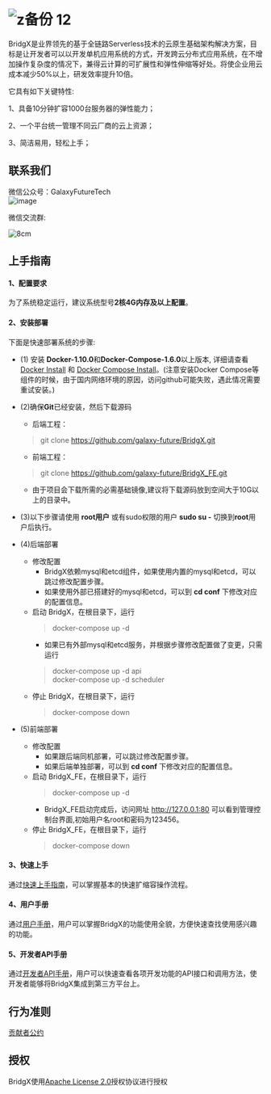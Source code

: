 ![z备份 12](https://user-images.githubusercontent.com/94337797/142638151-d38ff88d-e2ad-427d-bef5-2c0345557920.png)
======

BridgX是业界领先的基于全链路Serverless技术的云原生基础架构解决方案，目标是让开发者可以以开发单机应用系统的方式，开发跨云分布式应用系统，在不增加操作复杂度的情况下，兼得云计算的可扩展性和弹性伸缩等好处。将使企业用云成本减少50%以上，研发效率提升10倍。

它具有如下关键特性:

1、具备10分钟扩容1000台服务器的弹性能力；

2、一个平台统一管理不同云厂商的云上资源；

3、简洁易用，轻松上手；


联系我们
----

微信公众号：GalaxyFutureTech <br>
![image](https://user-images.githubusercontent.com/94337797/142592631-0bed59e6-7840-4c1c-870e-13dd9edd0c9b.png)

微信交流群:<br>

![8cm](https://user-images.githubusercontent.com/94337797/142594216-073aaa91-1b05-4551-b5ff-97895e52e11b.jpg)


上手指南
----
#### 1、配置要求  
为了系统稳定运行，建议系统型号**2核4G内存及以上配置**。

#### 2、安装部署  
下面是快速部署系统的步骤:
* (1) 安装 **Docker-1.10.0**和**Docker-Compose-1.6.0**以上版本, 详细请查看[Docker Install](https://www.docker.com/products/container-runtime) 和 [Docker Compose Install](https://docs.docker.com/compose/install/)。(注意安装Docker Compose等组件的时候，由于国内网络环境的原因，访问github可能失败，遇此情况需要重试安装。)

* (2)确保**Git**已经安装，然后下载源码
  - 后端工程：
  > git clone https://github.com/galaxy-future/BridgX.git
  - 前端工程：
  > git clone https://github.com/galaxy-future/BridgX_FE.git
  - 由于项目会下载所需的必需基础镜像,建议将下载源码放到空间大于10G以上的目录中。 
* (3)以下步骤请使用 **root用户** 或有sudo权限的用户 **sudo su -** 切换到**root**用户后执行。
* (4)后端部署
  - 修改配置
    * BridgX依赖mysql和etcd组件，如果使用内置的mysql和etcd，可以跳过修改配置步骤。
    * 如果使用外部已搭建好的mysql和etcd，可以到 **cd conf** 下修改对应的配置信息。
  - 启动 BridgX，在根目录下，运行 
    >docker-compose up -d <br>
    * 如果已有外部mysql和etcd服务，并根据步骤修改配置做了变更，只需运行
    >docker-compose up -d api <br>
    >docker-compose up -d scheduler <br>
  - 停止 BridgX，在根目录下，运行
    >docker-compose down
* (5)前端部署
  * 修改配置
    * 如果跟后端同机部署，可以跳过修改配置步骤。<br>
    * 如果后端单独部署，可以到 **cd conf** 下修改对应的配置信息。
  * 启动 BridgX_FE，在根目录下，运行
    >docker-compose up -d <br>
    * BridgX_FE启动完成后，访问网址
http://127.0.0.1:80 可以看到管理控制台界面,初始用户名root和密码为123456。
  * 停止 BridgX_FE，在根目录下，运行
    >docker-compose down


#### 3、快速上手  
通过[快速上手指南](https://github.com/galaxy-future/BridgX/blob/master/docs/getting-started.md)，可以掌握基本的快速扩缩容操作流程。  


#### 4、用户手册  
通过[用户手册](https://github.com/galaxy-future/BridgX/blob/master/docs/user-manual.md)，用户可以掌握BridgX的功能使用全貌，方便快速查找使用感兴趣的功能。

#### 5、开发者API手册
通过[开发者API手册](https://github.com/galaxy-future/BridgX/blob/master/docs/developer_api.md)，用户可以快速查看各项开发功能的API接口和调用方法，使开发者能够将BridgX集成到第三方平台上。

行为准则
------
[贡献者公约](https://github.com/galaxy-future/BridgX/blob/master/CODE_OF_CONDUCT)

授权
-----

BridgX使用[Apache License 2.0](https://github.com/galaxy-future/BridgX/blob/master/LICENSE)授权协议进行授权
